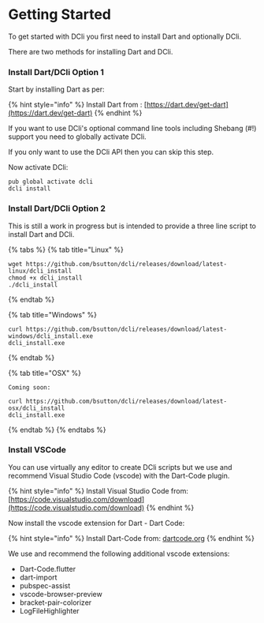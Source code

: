# Getting Started

To get started with DCli you first need to install Dart and optionally DCli.

There are two methods for installing Dart and DCli.

### Install Dart/DCli Option 1

Start by installing Dart as per:

{% hint style="info" %}
Install Dart from : [https://dart.dev/get-dart](https://dart.dev/get-dart)
{% endhint %}

If you want to use DCli's optional command line tools including Shebang \(\#!\) support you need to globally activate DCli.

If you only want to use the DCli API then you can skip this step.

Now activate DCli:

```text
pub global activate dcli
dcli install
```

### Install Dart/DCli Option 2

This is still a work in progress but is intended to provide a three line script to install Dart and DCli.

{% tabs %}
{% tab title="Linux" %}
```
wget https://github.com/bsutton/dcli/releases/download/latest-linux/dcli_install
chmod +x dcli_install
./dcli_install
```
{% endtab %}

{% tab title="Windows" %}
```
curl https://github.com/bsutton/dcli/releases/download/latest-windows/dcli_install.exe
dcli_install.exe
```
{% endtab %}

{% tab title="OSX" %}
```
Coming soon:

curl https://github.com/bsutton/dcli/releases/download/latest-osx/dcli_install
dcli_install.exe
```
{% endtab %}
{% endtabs %}

### Install VSCode

You can use virtually any editor to create DCli scripts but we use and recommend Visual Studio Code \(vscode\) with the Dart-Code plugin.

{% hint style="info" %}
Install Visual Studio Code from: [https://code.visualstudio.com/download](https://code.visualstudio.com/download)
{% endhint %}

Now install the vscode extension for Dart - Dart Code:

{% hint style="info" %}
Install Dart-Code from:  [dartcode.org](https://dartcode.org/#:~:text=You%20must%20have%20the%20VS,and%20debugger%20for%20VS%20Code.)
{% endhint %}

We use and recommend the following additional vscode extensions:

*  Dart-Code.flutter
* dart-import
* pubspec-assist
* vscode-browser-preview
* bracket-pair-colorizer
* LogFileHighlighter



